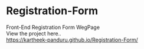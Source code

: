 # Registration-Form
Front-End Registration Form WegPage\
View the project here..\
https://kartheek-panduru.github.io/Registration-Form/
